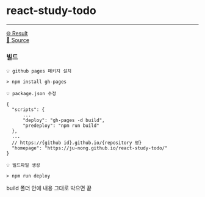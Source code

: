 # react-study-todo
---

[🌐 Result](https://ju-nong.github.io/react-study-todo, "Todos")<br>
[💾 Source](https://github.com/ju-nong/react-study/tree/main/todo, "Repository")

### 빌드
```
💡 github pages 패키지 설치

> npm install gh-pages
```

```
💡 package.json 수정

{
  "scripts": {
      ...
      "deploy": "gh-pages -d build",
      "predeploy": "npm run build"
  },
  ...
  // https://{github id}.github.io/{repository 명}
  "homepage": "https://ju-nong.github.io/react-study-todo/"
}
```

```
💡 빌드파일 생성

> npm run deploy
```

build 폴더 안에 내용 그대로 박으면 끝
